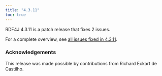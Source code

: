 ```yaml
---
title: "4.3.11"
toc: true
---
```

RDF4J 4.3.11 is a patch release that fixes 2 issues.

For a complete overview, see [all issues fixed in 4.3.11](https://github.com/eclipse/rdf4j/milestone/104?closed=1).

### Acknowledgements

This release was made possible by contributions from Richard Eckart de Castilho.
